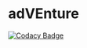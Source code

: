# adVEnture

[![Codacy Badge](https://api.codacy.com/project/badge/Grade/1efec129df664c6f8d3e9fd0043288d8)](https://www.codacy.com/manual/Mattis6666/adVEnture?utm_source=github.com&amp;utm_medium=referral&amp;utm_content=Mattis6666/adVEnture&amp;utm_campaign=Badge_Grade)
